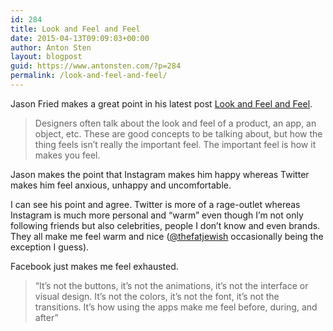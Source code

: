 ```yaml
---
id: 284
title: Look and Feel and Feel
date: 2015-04-13T09:09:03+00:00
author: Anton Sten
layout: blogpost
guid: https://www.antonsten.com/?p=284
permalink: /look-and-feel-and-feel/
---
```

Jason Fried makes a great point in his latest post <a href="https://signalvnoise.com/posts/3868-look-and-feel-and-feel" target="_blank">Look and Feel and Feel</a>.

> Designers often talk about the look and feel of a product, an app, an object, etc. These are good concepts to be talking about, but how the thing feels isn’t really the important feel. The important feel is how it makes you feel.

Jason makes the point that Instagram makes him happy whereas Twitter makes him feel anxious, unhappy and uncomfortable.

I can see his point and agree. Twitter is more of a rage-outlet whereas Instagram is much more personal and &#8220;warm&#8221; even though I&#8217;m not only following friends but also celebrities, people I don&#8217;t know and even brands. They all make me feel warm and nice (<a href="https://instagram.com/thefatjewish/" target="_blank">@thefatjewish</a> occasionally being the exception I guess).

Facebook just makes me feel exhausted.

> “It’s not the buttons, it’s not the animations, it’s not the interface or visual design. It’s not the colors, it’s not the font, it’s not the transitions. It’s how using the apps make me feel before, during, and after”
